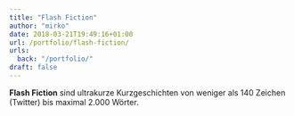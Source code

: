 ```yaml
---
title: "Flash Fiction"
author: "mirko"
date: 2018-03-21T19:49:16+01:00
url: /portfolio/flash-fiction/
urls:
  back: "/portfolio/"
draft: false
---
```


**Flash Fiction** sind ultrakurze Kurzgeschichten von weniger als 140 Zeichen (Twitter) bis maximal 2.000 Wörter.